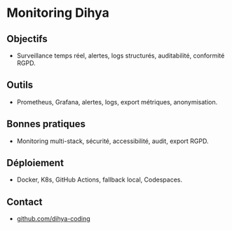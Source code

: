 # Monitoring Dihya

## Objectifs
- Surveillance temps réel, alertes, logs structurés, auditabilité, conformité RGPD.

## Outils
- Prometheus, Grafana, alertes, logs, export métriques, anonymisation.

## Bonnes pratiques
- Monitoring multi-stack, sécurité, accessibilité, audit, export RGPD.

## Déploiement
- Docker, K8s, GitHub Actions, fallback local, Codespaces.

## Contact
- [github.com/dihya-coding](https://github.com/dihya-coding)
